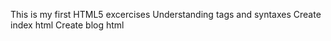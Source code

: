 This is my first HTML5 excercises
Understanding tags and syntaxes
Create index html
Create blog html
